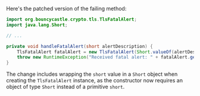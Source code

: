 Here's the patched version of the failing method:
```java
import org.bouncycastle.crypto.tls.TlsFatalAlert;
import java.lang.Short;

// ...

private void handleFatalAlert(short alertDescription) {
    TlsFatalAlert fatalAlert = new TlsFatalAlert(Short.valueOf(alertDescription));
    throw new RuntimeException("Received fatal alert: " + fatalAlert.getAlertDescription());
}
```
The change includes wrapping the `short` value in a `Short` object when creating the `TlsFatalAlert` instance, as the constructor now requires an object of type `Short` instead of a primitive `short`.